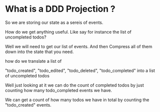 # What is a DDD Projection ? 


So we are storing our state as a sereis of events. 

How do we get anything useful. Like say for instance the list of uncompleted todos? 


Well we will need to get our list of events. And then Compress all of them down into the state that you need.


how do we translate a list of 

"todo_created", "todo_edited", "todo_deleted", "todo_completed" into a list of uncompleted todos

Well just looking at it we can do the count of completed todos by just counting how many todo_completed events we have.


We can get a count of how many todos we have in total by counting the "todo_created" events. 


